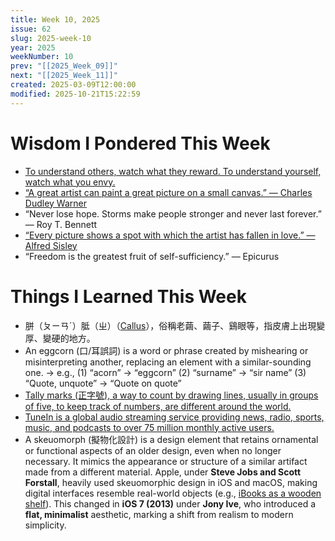 ```yaml
---
title: Week 10, 2025
issue: 62
slug: 2025-week-10
year: 2025
weekNumber: 10
prev: "[[2025_Week_09]]"
next: "[[2025_Week_11]]"
created: 2025-03-09T12:00:00
modified: 2025-10-21T15:22:59
---
```


# Wisdom I Pondered This Week

* [To understand others, watch what they reward. To understand yourself, watch what you envy.](https://jamesclear.com/3-2-1/march-6-2025)
* [“A great artist can paint a great picture on a small canvas.” — Charles Dudley Warner](https://www.brainyquote.com/quotes/charles_dudley_warner_382790)
* “Never lose hope. Storms make people stronger and never last forever.” — Roy T. Bennett
* [“Every picture shows a spot with which the artist has fallen in love.” — Alfred Sisley](https://www.brainyquote.com/quotes/alfred_sisley_220312)
* “Freedom is the greatest fruit of self-sufficiency.” — Epicurus

# Things I Learned This Week

* 胼（ㄆㄧㄢˊ）胝（ㄓ）（[Callus](https://dictionary.cambridge.org/zht/%E8%A9%9E%E5%85%B8/%E8%8B%B1%E8%AA%9E-%E6%BC%A2%E8%AA%9E-%E7%B9%81%E9%AB%94/callus)），俗稱老繭、繭子、鷄眼等，指皮膚上出現變厚、變硬的地方。
* An eggcorn (口/耳誤詞) is a word or phrase created by mishearing or misinterpreting another, replacing an element with a similar-sounding one. → e.g., (1) “acorn” → “eggcorn” (2) “surname” → “sir name” (3) “Quote, unquote” → “Quote on quote”
* [Tally marks (正字號), a way to count by drawing lines, usually in groups of five, to keep track of numbers, are different around the world.](https://www.reddit.com/r/coolguides/comments/o46pw2/tally_marks_are_different_around_the_world/)
* [TuneIn is a global audio streaming service providing news, radio, sports, music, and podcasts to over 75 million monthly active users.](https://en.m.wikipedia.org/wiki/TuneIn)
* A skeuomorph (擬物化設計) is a design element that retains ornamental or functional aspects of an older design, even when no longer necessary. It mimics the appearance or structure of a similar artifact made from a different material. Apple, under **Steve Jobs and Scott Forstall**, heavily used skeuomorphic design in iOS and macOS, making digital interfaces resemble real-world objects (e.g., [iBooks as a wooden shelf](https://www.google.com/search?q=iBooks+as+a+wooden+shelf)). This changed in **iOS 7 (2013)** under **Jony Ive**, who introduced a **flat, minimalist** aesthetic, marking a shift from realism to modern simplicity.
